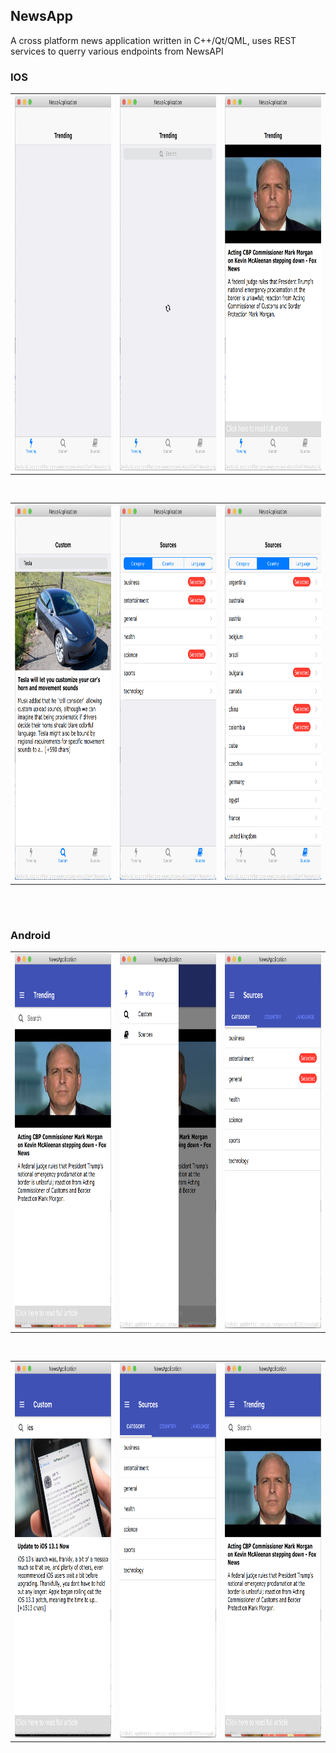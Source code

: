 ## NewsApp

A cross platform news application written in C++/Qt/QML, uses REST services to querry various endpoints from NewsAPI 

### IOS
<table width = "100%">
<td><img src = "resources/images/1.png" width = 250 height = 600></td>
<td align = "center"><img src = "resources/images/2.png" width = 250 height = 600></td>
<td align = "right"><img src = "resources/images/3.png" width = 250 height = 600></td>
</table>
<br>
<table width = "100%">
<td><img src = "resources/images/6.png" width = 250 height = 600></td>
<td align = "center"><img src = "resources/images/7.png" width = 250 height = 600></td>
<td align = "right"><img src = "resources/images/8.png" width = 250 height = 600></td>
</table>

<br>
<br>

### Android
<table width = "100%">
<td><img src = "resources/images/10.png" width = 250 height = 600></td>
<td align = "center"><img src = "resources/images/11.png" width = 250 height = 600></td>
<td align = "right"><img src = "resources/images/13.png" width = 250 height = 600></td>
</table>
<br>
<table width = "100%">
<td><img src = "resources/images/14.png" width = 250 height = 600></td>
<td align = "center"><img src = "resources/images/12.png" width = 250 height = 600></td>
<td align = "right"><img src = "resources/images/10.png" width = 250 height = 600></td>
</table>
